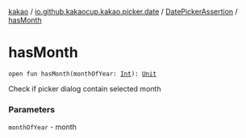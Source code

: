 [kakao](../../index.md) / [io.github.kakaocup.kakao.picker.date](../index.md) / [DatePickerAssertion](index.md) / [hasMonth](./has-month.md)

# hasMonth

`open fun hasMonth(monthOfYear: `[`Int`](https://kotlinlang.org/api/latest/jvm/stdlib/kotlin/-int/index.html)`): `[`Unit`](https://kotlinlang.org/api/latest/jvm/stdlib/kotlin/-unit/index.html)

Check if picker dialog contain selected month

### Parameters

`monthOfYear` - month